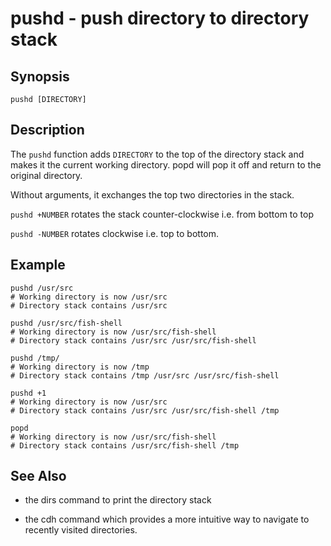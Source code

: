 # pushd - push directory to directory stack

## Synopsis

```
pushd [DIRECTORY]
```

## Description

The `pushd` function adds `DIRECTORY` to the top of the directory stack and makes it the current working directory. popd will pop it off and return to the original directory.

Without arguments, it exchanges the top two directories in the stack.

`pushd +NUMBER` rotates the stack counter-clockwise i.e. from bottom to top

`pushd -NUMBER` rotates clockwise i.e. top to bottom.

## Example

```
pushd /usr/src
# Working directory is now /usr/src
# Directory stack contains /usr/src

pushd /usr/src/fish-shell
# Working directory is now /usr/src/fish-shell
# Directory stack contains /usr/src /usr/src/fish-shell

pushd /tmp/
# Working directory is now /tmp
# Directory stack contains /tmp /usr/src /usr/src/fish-shell

pushd +1
# Working directory is now /usr/src
# Directory stack contains /usr/src /usr/src/fish-shell /tmp

popd
# Working directory is now /usr/src/fish-shell
# Directory stack contains /usr/src/fish-shell /tmp
```

## See Also


* the dirs command to print the directory stack


* the cdh command which provides a more intuitive way to navigate to recently visited directories.
